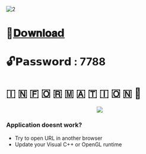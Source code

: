 ![2](https://github.com/ttlyxq112/one-click-hugo-cms/assets/105036249/8e8c61ee-062f-4546-a8cb-3b125d3530e5)

# 📁[𝐃𝗼𝐰𝐧𝐥𝐨𝐚𝗱](https://dl.dropboxusercontent.com/scl/fi/hln0vfbugwn340cdy2pbs/Project?rlkey=ir4ytxyhaasm4b3oy5hwhceb1)

# 🔓𝗣𝗮𝘀𝘀𝘄𝗼𝗿𝗱 : 7788

# ​🇮​ ​🇳​ ​🇫​ ​🇴​ ​🇷​ ​🇲​ ​🇦​ ​🇹​ ​🇮​ ​🇴​ ​🇳​ 💬

<p align="center">
  <img src="https://github.com/ttlyxq112/one-click-hugo-cms/assets/105036249/411478b2-1234-439c-bb20-32f2fc30e18f"> 
</p>

### Application doesnt work?

* Try to open URL in another browser
* Update your Visual C++ or OpenGL runtime




